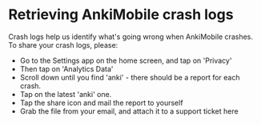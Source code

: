 # Retrieving AnkiMobile crash logs

Crash logs help us identify what's going wrong when AnkiMobile crashes. To share your crash logs, please:

- Go to the Settings app on the home screen, and tap on 'Privacy'
- Then tap on 'Analytics Data'
- Scroll down until you find 'anki' - there should be a report for each crash.
- Tap on the latest 'anki' one.
- Tap the share icon and mail the report to yourself
- Grab the file from your email, and attach it to a support ticket here

